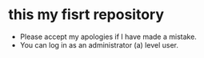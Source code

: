 
 # this my fisrt repository 
 - Please accept my apologies if I have made a mistake.
- You can log in as an administrator (a) level user.

